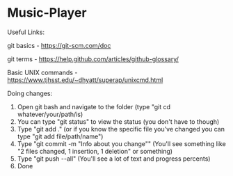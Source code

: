 # Music-Player

Useful Links:

git basics - https://git-scm.com/doc

git terms - https://help.github.com/articles/github-glossary/

Basic UNIX commands - https://www.tjhsst.edu/~dhyatt/superap/unixcmd.html


Doing changes:

1. Open git bash and navigate to the folder (type "git cd whatever/your/path/is)
2. You can type "git status" to view the status (you don't have to though)
3. Type "git add ." (or if you know the specific file you've changed you can type "git add file/path/name")
4. Type "git commit -m "Info about you change"" (You'll see something like "2 files changed, 1 insertion, 1 deletion" or something)
5. Type "git push --all" (You'll see a lot of text and progress percents)
6. Done
